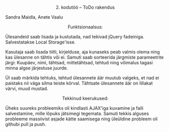 <p align="center">2. kodutöö – ToDo rakendus</p>

Sandra Maidla, Anete Vaalu

<p align="center">Funktsionaalsus:</p>

Ülesandeid saab lisada ja kustutada, nad tekivad jQuery fadeiniga. Salvestatakse Local Storage'isse.

Kasutaja saab lisada tiitli, kirjelduse, aja kunaseks peab valmis olema ning kas ülesanne on tähtis või ei. Samuti saab sorteerida järgmiste parameetrite järgi: Kuupäev, nimi, tähtsad, mittetähtsad, tehtud ning võimalus tagasi minna algse järjestuse juurde.

Ül saab märkida tehtuks, tehtud ülesannete äär muutub valgeks, et nad ei paistaks nii väga silma teiste kõrval. Tähtsate ülesannete äär on lillakat värvi, muud mustad. 

<p align="center">Tekkinud keerukused:</p>
Üheks suureks probleemiks oli kindlasti AJAX'iga kuvamine ja faili salvestamine, mille lõpuks jätsimegi tegemata. 
Samuti tekkis alguses probleeme massiivist asjade kätte saamisega ning üleüldine probleem oli githubi pull ja push.
